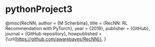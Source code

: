 # pythonProject3
@misc{RecNN,
  author = {M Scherbina},
  title = {RecNN: RL Recommendation with PyTorch},
  year = {2019},
  publisher = {GitHub},
  journal = {GitHub repository},
  howpublished = {\url{https://github.com/awarebayes/RecNN}},
}
